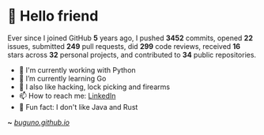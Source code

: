 # 🤖 Hello friend

Ever since I joined GitHub **5** years ago, I pushed **3452** commits, opened **22** issues, submitted **249** pull requests, did **299** code reviews, received **16** stars across **32** personal projects, and contributed to **34** public repositories.

- 🐍 I'm currently working with Python
- 🌱 I’m currently learning Go
- 🔭 I also like hacking, lock picking and firearms
- 📫 How to reach me: [LinkedIn](https://www.linkedin.com/in/brunodesouzabezerra/)
- 🤡 Fun fact: I don't like Java and Rust

**~** [_buguno.github.io_](https://buguno.github.io/)
